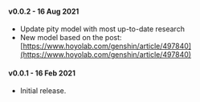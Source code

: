 #### v0.0.2 - 16 Aug 2021
* Update pity model with most up-to-date research
* New model based on the post: [https://www.hoyolab.com/genshin/article/497840](https://www.hoyolab.com/genshin/article/497840)

#### v0.0.1 - 16 Feb 2021

* Initial release.
